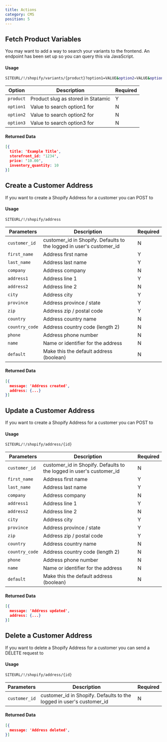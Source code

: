 ```yaml
---
title: Actions
category: CMS
position: 5
---
```



## Fetch Product Variables

You may want to add a way to search your variants to the frontend. An endpoint has been set up so you can query this via JavaScript.

#### Usage

```bash
SITEURL/!/shopify/variants/{product}?option1=VALUE&option2=VALUE&option3=VALUE
```

| Option             | Description   | Required  |
| -------------------| ------------- | --------- |
| `product`          | Product slug as stored in Statamic | Y |
| `option1`          | Value to search option1 for | N |
| `option2`          | Value to search option2 for | N |
| `option3`          | Value to search option3 for | N |

#### Returned Data

```json
[{
  title: 'Example Title',
  storefront_id: '1234',
  price: '10.00',
  inventory_quantity: 10
}]
```


## Create a Customer Address

If you want to create a Shopify Address for a customer you can POST to

#### Usage

```bash
SITEURL/!/shopify/address
```

| Parameters             | Description   | Required  |
| -------------------| ------------- | --------- |
| `customer_id`          | customer_id in Shopify. Defaults to the logged in user's customer_id | N |
| `first_name`          | Address first name | Y |
| `last_name`          | Address last name | Y |
| `company`          | Address company | N |
| `address1`          | Address line 1 | Y |
| `address2`          | Address line 2 | N |
| `city`          | Address city | Y |
| `province`          | Address province / state | Y |
| `zip`          | Address zip / postal code | Y |
| `country`          | Address country name | N |
| `country_code`          | Address country code (length 2) | N |
| `phone`          | Address phone number | N |
| `name`          | Name or identifier for the address | N |
| `default`          | Make this the default address (boolean) | N |

#### Returned Data

```json
[{
  message: 'Address created',
  address: {...}
}]
```

## Update a Customer Address

If you want to create a Shopify Address for a customer you can POST to

#### Usage

```bash
SITEURL/!/shopify/address/{id}
```

| Parameters             | Description   | Required  |
| -------------------| ------------- | --------- |
| `customer_id`          | customer_id in Shopify. Defaults to the logged in user's customer_id | N |
| `first_name`          | Address first name | Y |
| `last_name`          | Address last name | Y |
| `company`          | Address company | N |
| `address1`          | Address line 1 | Y |
| `address2`          | Address line 2 | N |
| `city`          | Address city | Y |
| `province`          | Address province / state | Y |
| `zip`          | Address zip / postal code | Y |
| `country`          | Address country name | N |
| `country_code`          | Address country code (length 2) | N |
| `phone`          | Address phone number | N |
| `name`          | Name or identifier for the address | N |
| `default`          | Make this the default address (boolean) | N |

#### Returned Data

```json
[{
  message: 'Address updated',
  address: {...}
}]
```

## Delete a Customer Address

If you want to delete a Shopify Address for a customer you can send a DELETE request to

#### Usage

```bash
SITEURL/!/shopify/address/{id}
```

| Parameters             | Description   | Required  |
| -------------------| ------------- | --------- |
| `customer_id`          | customer_id in Shopify. Defaults to the logged in user's customer_id | N |

#### Returned Data

```json
[{
  message: 'Address deleted',
}]
```
